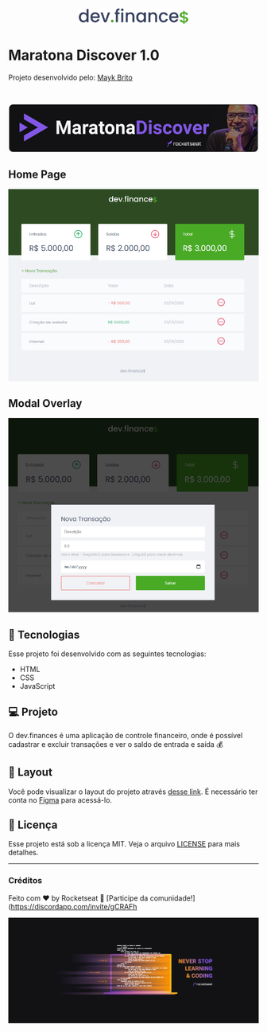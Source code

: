 <h1 align="center">
  <img alt="dev.finances" title="dev.finances" src="./prints/logo.svg" width="220px" />
</h1>

# Maratona Discover 1.0

Projeto desenvolvido pelo: [Mayk Brito](https://github.com/maykbrito)


<br>

![banner](./prints/discover-banner.png)

## Home Page

![home page](./prints/home-screen.png)

## Modal Overlay

![overlay](./prints/modal-screen.png)

## 🚀 Tecnologias

Esse projeto foi desenvolvido com as seguintes tecnologias:

- HTML
- CSS
- JavaScript

## 💻 Projeto

O dev.finances é uma aplicação de controle financeiro, onde é possível cadastrar e excluir transações e ver o saldo de entrada e saída 💰

## 🔖 Layout

Você pode visualizar o layout do projeto através [desse link](https://www.figma.com/file/7Vu9DzUaCZIV4nibzkjgB4/dev.finance%24-Maratona-Discover). É necessário ter conta no [Figma](https://figma.com) para acessá-lo.

## :memo: Licença

Esse projeto está sob a licença MIT. Veja o arquivo [LICENSE](LICENSE.md) para mais detalhes.

--- 
### Créditos

Feito com ♥ by Rocketseat :wave: [Participe da comunidade!](https://discordapp.com/invite/gCRAFh

![maratona](./prints/2560x1080.png)